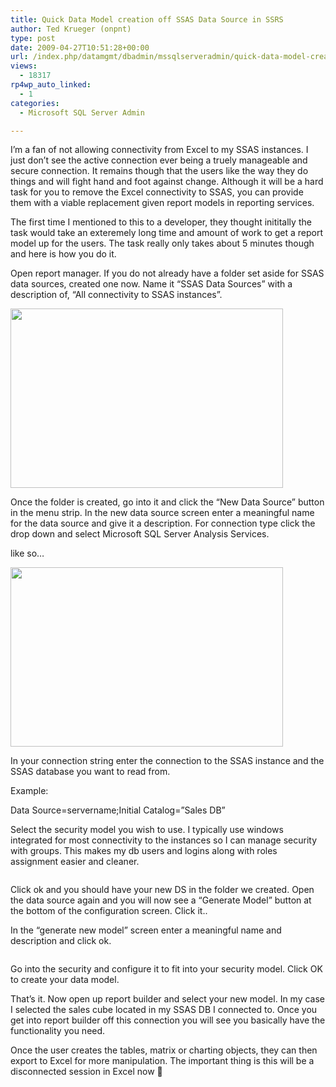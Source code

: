 ```yaml
---
title: Quick Data Model creation off SSAS Data Source in SSRS
author: Ted Krueger (onpnt)
type: post
date: 2009-04-27T10:51:28+00:00
url: /index.php/datamgmt/dbadmin/mssqlserveradmin/quick-data-model-creation-off-ssas-data/
views:
  - 18317
rp4wp_auto_linked:
  - 1
categories:
  - Microsoft SQL Server Admin

---
```

I&#8217;m a fan of not allowing connectivity from Excel to my SSAS instances. I just don&#8217;t see the active connection ever being a truely manageable and secure connection. It remains though that the users like the way they do things and will fight hand and foot against change. Although it will be a hard task for you to remove the Excel connectivity to SSAS, you can provide them with a viable replacement given report models in reporting services.

The first time I mentioned to this to a developer, they thought inititally the task would take an exteremely long time and amount of work to get a report model up for the users. The task really only takes about 5 minutes though and here is how you do it.

Open report manager. If you do not already have a folder set aside for SSAS data sources, created one now. Name it &#8220;SSAS Data Sources&#8221; with a description of, &#8220;All connectivity to SSAS instances&#8221;. 

<div class="image_block">
  <img src="/wp-content/uploads/blogs/DataMgmt//model_1.gif" alt="" title="" width="436" height="287" />
</div>

Once the folder is created, go into it and click the &#8220;New Data Source&#8221; button in the menu strip. In the new data source screen enter a meaningful name for the data source and give it a description. For connection type click the drop down and select Microsoft SQL Server Analysis Services.

like so&#8230;

<div class="image_block">
  <img src="/wp-content/uploads/blogs/DataMgmt//model_2.gif" alt="" title="" width="436" height="287" />
</div>

In your connection string enter the connection to the SSAS instance and the SSAS database you want to read from.
  
Example:
  
Data Source=servername;Initial Catalog=&#8221;Sales DB&#8221;

Select the security model you wish to use. I typically use windows integrated for most connectivity to the instances so I can manage security with groups. This makes my db users and logins along with roles assignment easier and cleaner.

<div class="image_block">
  <img src="/wp-content/uploads/blogs/DataMgmt//model_3.gif" alt="" title="" />
</div>

Click ok and you should have your new DS in the folder we created. Open the data source again and you will now see a &#8220;Generate Model&#8221; button at the bottom of the configuration screen. Click it..

In the &#8220;generate new model&#8221; screen enter a meaningful name and description and click ok. 

<div class="image_block">
  <img src="/wp-content/uploads/blogs/DataMgmt//model_4.gif" alt="" title="" />
</div>

Go into the security and configure it to fit into your security model. Click OK to create your data model.

That&#8217;s it. Now open up report builder and select your new model. In my case I selected the sales cube located in my SSAS DB I connected to. Once you get into report builder off this connection you will see you basically have the functionality you need. 

Once the user creates the tables, matrix or charting objects, they can then export to Excel for more manipulation. The important thing is this will be a disconnected session in Excel now 🙂